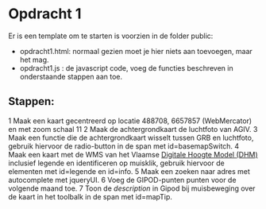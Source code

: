 Opdracht 1
====

Er is een template om te starten is voorzien in de folder public: 

- opdracht1.html: normaal gezien moet je hier niets aan toevoegen, maar het mag. 
- opdracht1.js : de javascript code, voeg de functies beschreven in onderstaande stappen aan toe. 

Stappen:
-----
 1 Maak een kaart gecentreerd op locatie 488708, 6657857 (WebMercator) en met zoom schaal 11
 2 Maak de achtergrondkaart de luchtfoto van AGIV.
 3 Maak een functie die de achtergrondkaart wisselt tussen GRB en luchtfoto, gebruik hiervoor de radio-button in de span met id=basemapSwitch.
 4 Maak een kaart met de WMS van het Vlaamse [Digitale Hoogte Model (DHM)](http://geo.agiv.be/inspire/wms/hoogte?service=wms&request=getcapabilities&version=1.3.0) inclusief legende en identificeren op muisklik, gebruik hiervoor de elementen met id=legende en id=info.
 5 Maak een zoeken naar adres met autocomplete met jqueryUI.
 6 Voeg de GIPOD-punten punten voor de volgende maand toe.
 7 Toon de *description* in Gipod bij muisbeweging over de kaart in het toolbalk in de span met id=mapTip.
 
